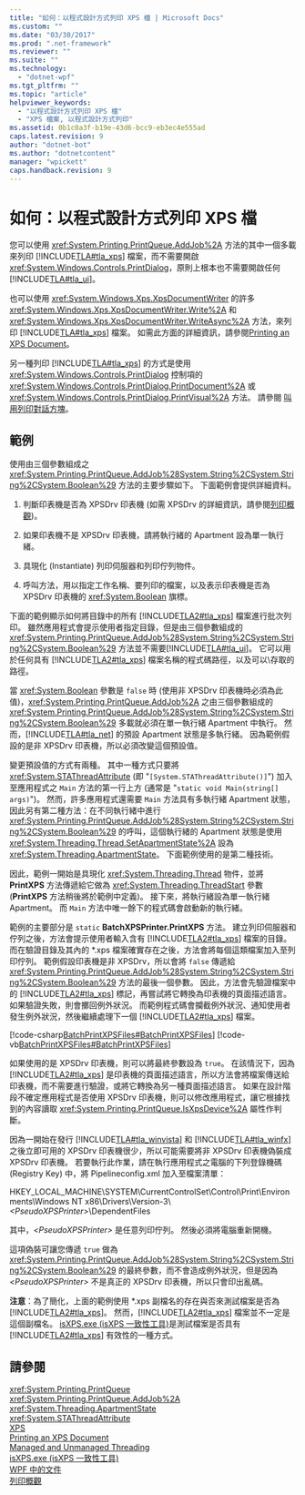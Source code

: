 ```yaml
---
title: "如何：以程式設計方式列印 XPS 檔 | Microsoft Docs"
ms.custom: ""
ms.date: "03/30/2017"
ms.prod: ".net-framework"
ms.reviewer: ""
ms.suite: ""
ms.technology: 
  - "dotnet-wpf"
ms.tgt_pltfrm: ""
ms.topic: "article"
helpviewer_keywords: 
  - "以程式設計方式列印 XPS 檔"
  - "XPS 檔案, 以程式設計方式列印"
ms.assetid: 0b1c0a3f-b19e-43d6-bcc9-eb3ec4e555ad
caps.latest.revision: 9
author: "dotnet-bot"
ms.author: "dotnetcontent"
manager: "wpickett"
caps.handback.revision: 9
---
```

# 如何：以程式設計方式列印 XPS 檔
您可以使用 <xref:System.Printing.PrintQueue.AddJob%2A> 方法的其中一個多載來列印 [!INCLUDE[TLA#tla_xps](../../../../includes/tlasharptla-xps-md.md)] 檔案，而不需要開啟 <xref:System.Windows.Controls.PrintDialog>，原則上根本也不需要開啟任何[!INCLUDE[TLA#tla_ui](../../../../includes/tlasharptla-ui-md.md)]。  
  
 也可以使用 <xref:System.Windows.Xps.XpsDocumentWriter> 的許多 <xref:System.Windows.Xps.XpsDocumentWriter.Write%2A> 和 <xref:System.Windows.Xps.XpsDocumentWriter.WriteAsync%2A> 方法，來列印 [!INCLUDE[TLA#tla_xps](../../../../includes/tlasharptla-xps-md.md)] 檔案。  如需此方面的詳細資訊，請參閱[Printing an XPS Document](http://msdn.microsoft.com/zh-tw/849555c8-0c4e-48c0-86bc-a5494c69b36c)。  
  
 另一種列印 [!INCLUDE[TLA#tla_xps](../../../../includes/tlasharptla-xps-md.md)] 的方式是使用 <xref:System.Windows.Controls.PrintDialog> 控制項的 <xref:System.Windows.Controls.PrintDialog.PrintDocument%2A> 或 <xref:System.Windows.Controls.PrintDialog.PrintVisual%2A> 方法。  請參閱 [叫用列印對話方塊](../../../../docs/framework/wpf/advanced/how-to-invoke-a-print-dialog.md)。  
  
## 範例  
 使用由三個參數組成之 <xref:System.Printing.PrintQueue.AddJob%28System.String%2CSystem.String%2CSystem.Boolean%29> 方法的主要步驟如下。  下面範例會提供詳細資料。  
  
1.  判斷印表機是否為 XPSDrv 印表機   \(如需 XPSDrv 的詳細資訊，請參閱[列印概觀](../../../../docs/framework/wpf/advanced/printing-overview.md)\)。  
  
2.  如果印表機不是 XPSDrv 印表機，請將執行緒的 Apartment 設為單一執行緒。  
  
3.  具現化 \(Instantiate\) 列印伺服器和列印佇列物件。  
  
4.  呼叫方法，用以指定工作名稱、要列印的檔案，以及表示印表機是否為 XPSDrv 印表機的 <xref:System.Boolean> 旗標。  
  
 下面的範例顯示如何將目錄中的所有 [!INCLUDE[TLA2#tla_xps](../../../../includes/tla2sharptla-xps-md.md)] 檔案進行批次列印。  雖然應用程式會提示使用者指定目錄，但是由三個參數組成的 <xref:System.Printing.PrintQueue.AddJob%28System.String%2CSystem.String%2CSystem.Boolean%29> 方法並不需要[!INCLUDE[TLA#tla_ui](../../../../includes/tlasharptla-ui-md.md)]。  它可以用於任何具有 [!INCLUDE[TLA2#tla_xps](../../../../includes/tla2sharptla-xps-md.md)] 檔案名稱的程式碼路徑，以及可以\\存取的路徑。  
  
 當 <xref:System.Boolean> 參數是 `false` 時 \(使用非 XPSDrv 印表機時必須為此值\)，<xref:System.Printing.PrintQueue.AddJob%2A> 之由三個參數組成的 <xref:System.Printing.PrintQueue.AddJob%28System.String%2CSystem.String%2CSystem.Boolean%29> 多載就必須在單一執行緒 Apartment 中執行。  然而，[!INCLUDE[TLA#tla_net](../../../../includes/tlasharptla-net-md.md)] 的預設 Apartment 狀態是多執行緒。  因為範例假設的是非 XPSDrv 印表機，所以必須改變這個預設值。  
  
 變更預設值的方式有兩種。  其中一種方式只要將 <xref:System.STAThreadAttribute> \(即 "`[System.STAThreadAttribute()]`"\) 加入至應用程式之 `Main` 方法的第一行上方 \(通常是 "`static void Main(string[] args)`"\)。  然而，許多應用程式還需要 `Main` 方法具有多執行緒 Apartment 狀態，因此另有第二種方法：在不同執行緒中進行 <xref:System.Printing.PrintQueue.AddJob%28System.String%2CSystem.String%2CSystem.Boolean%29> 的呼叫，這個執行緒的 Apartment 狀態是使用 <xref:System.Threading.Thread.SetApartmentState%2A> 設為 <xref:System.Threading.ApartmentState>。  下面範例使用的是第二種技術。  
  
 因此，範例一開始是具現化 <xref:System.Threading.Thread> 物件，並將 **PrintXPS** 方法傳遞給它做為 <xref:System.Threading.ThreadStart> 參數   \(**PrintXPS** 方法稍後將於範例中定義\)。 接下來，將執行緒設為單一執行緒 Apartment。  而 `Main` 方法中唯一餘下的程式碼會啟動新的執行緒。  
  
 範例的主要部分是 `static` **BatchXPSPrinter.PrintXPS** 方法。  建立列印伺服器和佇列之後，方法會提示使用者輸入含有 [!INCLUDE[TLA2#tla_xps](../../../../includes/tla2sharptla-xps-md.md)] 檔案的目錄。  而在驗證目錄及其內的 \*.xps 檔案確實存在之後，方法會將每個這類檔案加入至列印佇列。  範例假設印表機是非 XPSDrv，所以會將 `false` 傳遞給 <xref:System.Printing.PrintQueue.AddJob%28System.String%2CSystem.String%2CSystem.Boolean%29> 方法的最後一個參數。  因此，方法會先驗證檔案中的 [!INCLUDE[TLA2#tla_xps](../../../../includes/tla2sharptla-xps-md.md)] 標記，再嘗試將它轉換為印表機的頁面描述語言。  如果驗證失敗，則會擲回例外狀況。  而範例程式碼會攔截例外狀況、通知使用者發生例外狀況，然後繼續處理下一個 [!INCLUDE[TLA2#tla_xps](../../../../includes/tla2sharptla-xps-md.md)] 檔案。  
  
 [!code-csharp[BatchPrintXPSFiles#BatchPrintXPSFiles](../../../../samples/snippets/csharp/VS_Snippets_Wpf/BatchPrintXPSFiles/CSharp/Program.cs#batchprintxpsfiles)]
 [!code-vb[BatchPrintXPSFiles#BatchPrintXPSFiles](../../../../samples/snippets/visualbasic/VS_Snippets_Wpf/BatchPrintXPSFiles/visualbasic/program.vb#batchprintxpsfiles)]  
  
 如果使用的是 XPSDrv 印表機，則可以將最終參數設為 `true`。  在該情況下，因為 [!INCLUDE[TLA2#tla_xps](../../../../includes/tla2sharptla-xps-md.md)] 是印表機的頁面描述語言，所以方法會將檔案傳送給印表機，而不需要進行驗證，或將它轉換為另一種頁面描述語言。  如果在設計階段不確定應用程式是否使用 XPSDrv 印表機，則可以修改應用程式，讓它根據找到的內容讀取 <xref:System.Printing.PrintQueue.IsXpsDevice%2A> 屬性作判斷。  
  
 因為一開始在發行 [!INCLUDE[TLA#tla_winvista](../../../../includes/tlasharptla-winvista-md.md)] 和 [!INCLUDE[TLA#tla_winfx](../../../../includes/tlasharptla-winfx-md.md)] 之後立即可用的 XPSDrv 印表機很少，所以可能需要將非 XPSDrv 印表機偽裝成 XPSDrv 印表機。  若要執行此作業，請在執行應用程式之電腦的下列登錄機碼 \(Registry Key\) 中，將 Pipelineconfig.xml 加入至檔案清單：  
  
 HKEY\_LOCAL\_MACHINE\\SYSTEM\\CurrentControlSet\\Control\\Print\\Environments\\Windows NT x86\\Drivers\\Version\-3\\*\<PseudoXPSPrinter\>*\\DependentFiles  
  
 其中，*\<PseudoXPSPrinter\>* 是任意列印佇列。  然後必須將電腦重新開機。  
  
 這項偽裝可讓您傳遞 `true` 做為 <xref:System.Printing.PrintQueue.AddJob%28System.String%2CSystem.String%2CSystem.Boolean%29> 的最終參數，而不會造成例外狀況，但是因為 *\<PseudoXPSPrinter\>* 不是真正的 XPSDrv 印表機，所以只會印出亂碼。  
  
 **注意**：為了簡化，上面的範例使用 \*.xps 副檔名的存在與否來測試檔案是否為 [!INCLUDE[TLA2#tla_xps](../../../../includes/tla2sharptla-xps-md.md)]。  然而，[!INCLUDE[TLA2#tla_xps](../../../../includes/tla2sharptla-xps-md.md)] 檔案並不一定是這個副檔名。  [isXPS.exe \(isXPS 一致性工具\)](../Topic/isXPS.exe%20\(isXPS%20Conformance%20Tool\).md)是測試檔案是否具有 [!INCLUDE[TLA2#tla_xps](../../../../includes/tla2sharptla-xps-md.md)] 有效性的一種方式。  
  
## 請參閱  
 <xref:System.Printing.PrintQueue>   
 <xref:System.Printing.PrintQueue.AddJob%2A>   
 <xref:System.Threading.ApartmentState>   
 <xref:System.STAThreadAttribute>   
 [XPS](http://www.microsoft.com/xps)   
 [Printing an XPS Document](http://msdn.microsoft.com/zh-tw/849555c8-0c4e-48c0-86bc-a5494c69b36c)   
 [Managed and Unmanaged Threading](http://msdn.microsoft.com/zh-tw/db425c20-4b2f-4433-bf96-76071c7881e5)   
 [isXPS.exe \(isXPS 一致性工具\)](../Topic/isXPS.exe%20\(isXPS%20Conformance%20Tool\).md)   
 [WPF 中的文件](../../../../docs/framework/wpf/advanced/documents-in-wpf.md)   
 [列印概觀](../../../../docs/framework/wpf/advanced/printing-overview.md)